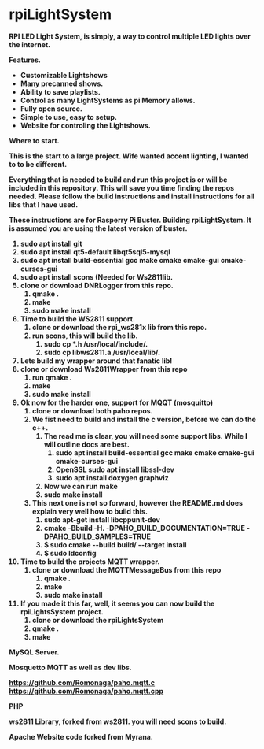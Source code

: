 # rpiLightSystem
<b>RPI LED Light System, is simply, a way to control multiple LED lights over the internet.

Features.
* Customizable Lightshows
* Many precanned shows.
* Ability to save playlists.
* Control as many LightSystems as pi Memory allows.
* Fully open source.
* Simple to use, easy to setup.
* Website for controling the Lightshows.

Where to start.

This is the start to a large project.  Wife wanted accent lighting, I wanted to to be different.  

Everything that is needed to build and run this project is or will be included in this repository. This will save you time finding the repos needed.  Please follow the build instructions and install instructions for all libs that I have used.

<b>These instructions are for Rasperry Pi Buster. Building rpiLightSystem.
It is assumed you are using the latest version of buster.

1. sudo apt install git
2. sudo apt install qt5-default libqt5sql5-mysql
3. sudo apt install build-essential gcc make cmake cmake-gui cmake-curses-gui
4. sudo apt install scons (Needed for Ws2811lib.
5. clone or download DNRLogger from this repo.  
    1. qmake .
    2. make
    3. sudo make install
6. Time to build the WS2811 support.
    1. clone or download the rpi_ws281x lib from  this repo.
    2. run scons, this will build the lib.
        1. sudo  cp *.h /usr/local/include/.
        2. sudo cp libws2811.a /usr/local/lib/.
7. Lets build my wrapper around that fanatic lib!
8. clone or download Ws2811Wrapper from this repo
    1. run qmake .
    2. make
    3. sudo make install
9. Ok now for the harder one, support for MQQT (mosquitto)
    1. clone or download both paho repos.
    2. We fist need to build and install the c version, before we can do the c++.
        1. The read me is clear, you will need some support libs.  While I will outline docs are best.
            1. sudo apt install build-essential gcc make cmake cmake-gui cmake-curses-gui
            2. OpenSSL sudo apt install libssl-dev
            3. sudo apt install doxygen graphviz
        2. Now we can run make
        3. sudo make install
    3. This next one is not so forward, however the README.md does explain very well how to build this.
        1. sudo apt-get install libcppunit-dev
        2. cmake -Bbuild -H. -DPAHO_BUILD_DOCUMENTATION=TRUE -DPAHO_BUILD_SAMPLES=TRUE
        3. $ sudo cmake --build build/ --target install
        4. $ sudo ldconfig
10. Time to build the projects MQTT wrapper.
    1. clone or download the MQTTMessageBus from this repo
        1. qmake .
        2. make
        3. sudo make install
11. If you made it this far, well, it seems you can now build the rpiLightsSystem project.
    1. clone or download the rpiLightsSystem
    2. qmake .
    3. make




MySQL Server.

Mosquetto MQTT as well as dev libs.

  https://github.com/Romonaga/paho.mqtt.c
  https://github.com/Romonaga/paho.mqtt.cpp

PHP

ws2811 Library, forked from ws2811.
  you will need scons to build.

Apache
  Website code forked from Myrana.

